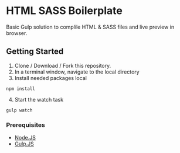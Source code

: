 # HTML SASS Boilerplate

Basic Gulp solution to complile HTML & SASS files and live preview in browser.

## Getting Started

1. Clone / Download / Fork this repository.
2. In a terminal window, navigate to the local directory
3. Install needed packages local

```
npm install
```

4. Start the watch task

```
gulp watch
```

### Prerequisites

- [Node.JS](https://nodejs.org/en/)
- [Gulp.JS](https://gulpjs.com/)
